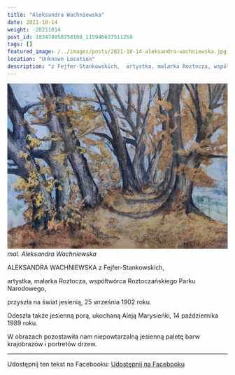 ```yaml
---
title: "Aleksandra Wachniewska"
date: 2021-10-14
weight: -20211014
post_id: 103478058758108_115946637511250
tags: []
featured_image: /../images/posts/2021-10-14-aleksandra-wachniewska.jpg
location: "Unknown Location"
description: "z Fejfer-Stankowskich,  artystka, malarka Roztocza, współtwórca Roztoczańskiego Parku Narodowego,..."
---
```


![mal. Aleksandra Wachniewska](/images/posts/2021-10-14-aleksandra-wachniewska.jpg)
*mal. Aleksandra Wachniewska*

   ALEKSANDRA WACHNIEWSKA z Fejfer-Stankowskich,

   artystka, malarka Roztocza, współtwórca Roztoczańskiego Parku Narodowego,

   przyszła na świat jesienią, 25 września 1902 roku.

   Odeszła także jesienną porą, ukochaną Aleją Marysieńki, 14 października 1989 roku.

   W obrazach pozostawiła nam niepowtarzalną jesienną paletę barw krajobrazów i portretów drzew.

---

Udostępnij ten tekst na Facebooku:
[Udostępnij na Facebooku](https://www.facebook.com/sharer/sharer.php?u=https://stowarzyszeniewachniewskiej.pl/posts/ALEKSANDRA-WACHNIEWSKA)

<script type="application/ld+json">
{
  "@context": "https://schema.org",
  "@type": "BlogPosting",
  "headline": "ALEKSANDRA WACHNIEWSKA",
  "datePublished": "2021-10-14",
  "dateModified": "2021-10-14",
  "author": {
    "@type": "Organization",
    "name": "Stowarzyszenie Wachniewskiej"
  },
  "publisher": {
    "@type": "Organization",
    "name": "Stowarzyszenie im. Aleksandry Wachniewskiej",
    "logo": {
      "@type": "ImageObject",
      "url": "https://stowarzyszeniewachniewskiej.pl/images/logo/logo.svg"
    }
  },
  "mainEntityOfPage": {
    "@type": "WebPage",
    "@id": "https://stowarzyszeniewachniewskiej.pl/posts/ALEKSANDRA-WACHNIEWSKA"
  },
  "image": {
    "@type": "ImageObject",
    "url": "https://stowarzyszeniewachniewskiej.pl/images/posts/2021-10-14-aleksandra-wachniewska.jpg"
  },
  "articleSection": "Dziedzictwo Kulturowe i Zabytki",
  "keywords": "",
  "wordCount": 40,
  "articleBody": "z Fejfer-Stankowskich, \nartystka, malarka Roztocza, współtwórca Roztoczańskiego Parku Narodowego, \nprzyszła na świat jesienią, 25 września 1902 roku.\n   Odeszła także jesienną porą, ukochaną Aleją Marysieńki, 14 października 1989 roku.\n   W obrazach pozostawiła nam niepowtarzalną jesienną paletę barw krajobrazów i portretów drzew.",
  "description": "Odkryj piękno Zwierzyńca i jego zabytki."
}
</script>
<script type="application/ld+json">
{
  "@context": "https://schema.org",
  "@type": "BreadcrumbList",
  "itemListElement": [
    {
      "@type": "ListItem",
      "position": 1,
      "name": "Home",
      "item": "https://stowarzyszeniewachniewskiej.pl"
    },
    {
      "@type": "ListItem",
      "position": 2,
      "name": "posts",
      "item": "https://stowarzyszeniewachniewskiej.pl/posts"
    },
    {
      "@type": "ListItem",
      "position": 3,
      "name": "ALEKSANDRA WACHNIEWSKA",
      "item": "https://stowarzyszeniewachniewskiej.pl/posts/ALEKSANDRA-WACHNIEWSKA"
    }
  ]
}
</script>
